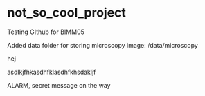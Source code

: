 # not_so_cool_project
Testing GIthub for BIMM05

Added data folder for storing microscopy image: /data/microscopy

hej


asdlkjfhkasdhfklasdhfkhsdakljf


ALARM, secret message on the way
